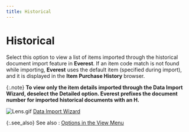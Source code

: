 ```yaml
---
title: Historical
---
```


# Historical


Select this option to view a list of items imported through the historical  document import feature in **Everest**.  If an item code match is not found while importing, **Everest**  uses the default item (specified during import), and it is displayed in  the **Item Purchase History** browser.


{:.note}
**To view only the item details imported through  the **Data Import Wizard**, deselect  the **Detailed** option. **Everest**  prefixes the document number for imported historical documents with an  H.**


![Lens.gif]({{site.mi_baseurl}}/img/lens.gif) [Data  Import Wizard]({{site.utl_chm}}/db-utils/data-import/data_import_wizard_utility_content.html)


{:.see_also}
See also
: [Options  in the View Menu]({{site.mi_baseurl}}/misc/options_in_the_view_menu_item_pur_history_brsr.html)
